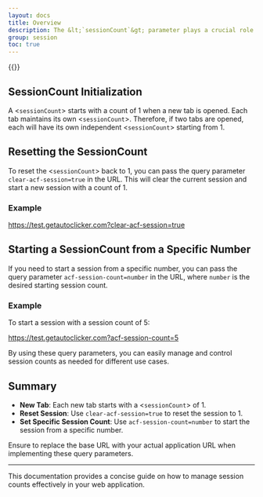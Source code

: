 ```yaml
---
layout: docs
title: Overview
description: The &lt;`sessionCount`&gt; parameter plays a crucial role in managing the value field within our system. This count increments each time the page is refreshed, whether manually or through form submission. You can access the current &lt;`sessionCount`&gt; using the &lt;`sessionCount`&gt; variable.
group: session
toc: true
---
```



{{<img session-count.png>}}

## SessionCount Initialization

A &lt;`sessionCount`&gt; starts with a count of 1 when a new tab is opened. Each tab maintains its own &lt;`sessionCount`&gt;. Therefore, if two tabs are opened, each will have its own independent &lt;`sessionCount`&gt; starting from 1.

## Resetting the SessionCount

To reset the &lt;`sessionCount`&gt; back to 1, you can pass the query parameter `clear-acf-session=true` in the URL. This will clear the current session and start a new session with a count of 1.

### Example

https://test.getautoclicker.com?clear-acf-session=true


## Starting a SessionCount from a Specific Number

If you need to start a session from a specific number, you can pass the query parameter `acf-session-count=number` in the URL, where `number` is the desired starting session count.

### Example

To start a session with a session count of 5:

https://test.getautoclicker.com?acf-session-count=5


By using these query parameters, you can easily manage and control session counts as needed for different use cases.

## Summary

- **New Tab**: Each new tab starts with a &lt;`sessionCount`&gt; of 1.
- **Reset Session**: Use `clear-acf-session=true` to reset the session to 1.
- **Set Specific Session Count**: Use `acf-session-count=number` to start the session from a specific number.

Ensure to replace the base URL with your actual application URL when implementing these query parameters.

---

This documentation provides a concise guide on how to manage session counts effectively in your web application.

